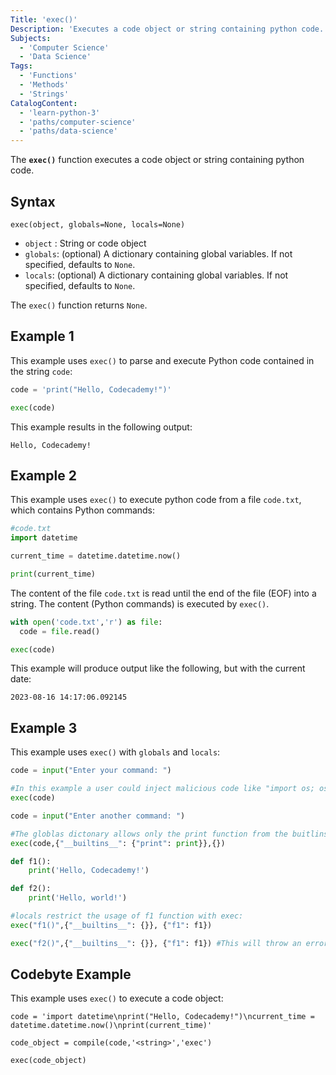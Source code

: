 ```yaml
---
Title: 'exec()'
Description: 'Executes a code object or string containing python code.'
Subjects:
  - 'Computer Science'
  - 'Data Science'
Tags:
  - 'Functions'
  - 'Methods'
  - 'Strings'
CatalogContent:
  - 'learn-python-3'
  - 'paths/computer-science'
  - 'paths/data-science'
---
```


The **`exec()`** function executes a code object or string containing python code.

## Syntax

```pseudo
exec(object, globals=None, locals=None)
```

* `object` : String or code object
* `globals`: (optional) A dictionary containing global variables. If not specified, defaults to `None`. 
* `locals`: (optional) A dictionary containing global variables. If not specified, defaults to `None`.

The `exec()` function returns `None`.

## Example 1

This example uses `exec()` to parse and execute Python code contained in the string `code`:

```py
code = 'print("Hello, Codecademy!")'

exec(code)
```

This example results in the following output:

```shell
Hello, Codecademy!
```

## Example 2

This example uses `exec()` to execute python code from a file `code.txt`, which contains Python commands:

```py
#code.txt
import datetime

current_time = datetime.datetime.now()

print(current_time)
```

The content of the file `code.txt` is read until the end of the file (EOF) into a string. The content (Python commands) is executed by `exec()`.

```py
with open('code.txt','r') as file:
  code = file.read()

exec(code)
```

This example will produce output like the following, but with the current date:

```shell
2023-08-16 14:17:06.092145
```

## Example 3

This example uses `exec()` with `globals` and `locals`:

```py
code = input("Enter your command: ")

#In this example a user could inject malicious code like "import os; os.system('cat /etc/passwd')"
exec(code)

code = input("Enter another command: ")

#The globlas dictonary allows only the print function from the buitlins.
exec(code,{"__builtins__": {"print": print}},{})

def f1():
    print('Hello, Codecademy!')

def f2():
    print('Hello, world!')

#locals restrict the usage of f1 function with exec:
exec("f1()",{"__builtins__": {}}, {"f1": f1})

exec("f2()",{"__builtins__": {}}, {"f1": f1}) #This will throw an error
```

## Codebyte Example

This example uses `exec()` to execute a code object:

```codebyte/python
code = 'import datetime\nprint("Hello, Codecademy!")\ncurrent_time = datetime.datetime.now()\nprint(current_time)'

code_object = compile(code,'<string>','exec')

exec(code_object)
```
